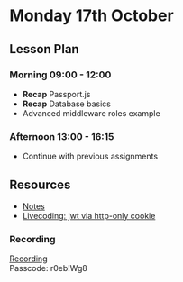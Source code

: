 # Monday 17th October

## Lesson Plan

### Morning 09:00 - 12:00

+ **Recap** Passport.js
+ **Recap** Database basics
+ Advanced middleware roles example

### Afternoon 13:00 - 16:15

+ Continue with previous assignments

## Resources

- [Notes](./17%20October_Notes.md)
- [Livecoding: jwt via http-only cookie](https://github.com/FbW-WD21-E11/livecoding-passport-jwt/tree/http-cookie)

### Recording 
[Recording](https://us02web.zoom.us/rec/share/jwS1lbIDB8BJV-I4HBCj0pIx3K-VHnqwzu5Xhqul9U-tl2-vAre1jkoHLZY74Kdh.HoRcV2XAENQF_UZ0 )\
Passcode: r0eb!Wg8
